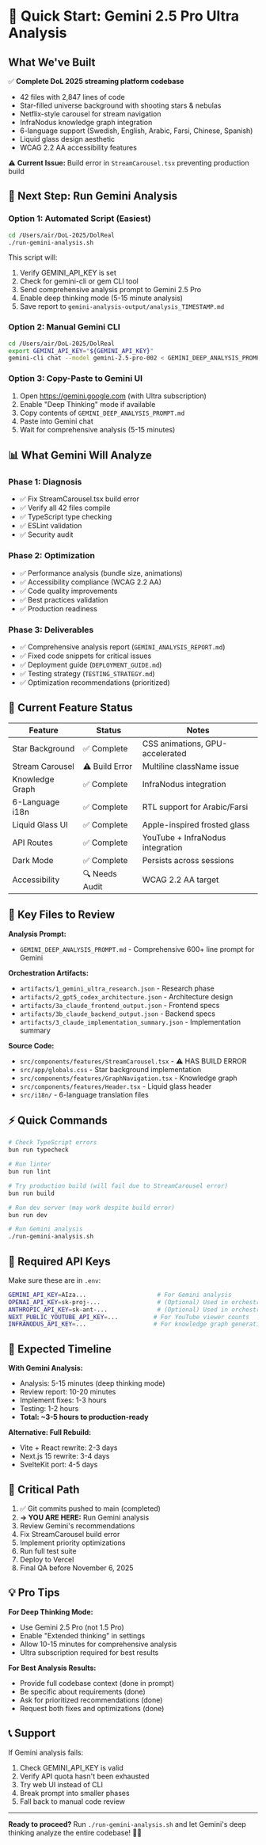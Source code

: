 # 🚀 Quick Start: Gemini 2.5 Pro Ultra Analysis

## What We've Built

✅ **Complete DoL 2025 streaming platform codebase**
- 42 files with 2,847 lines of code
- Star-filled universe background with shooting stars & nebulas
- Netflix-style carousel for stream navigation
- InfraNodus knowledge graph integration
- 6-language support (Swedish, English, Arabic, Farsi, Chinese, Spanish)
- Liquid glass design aesthetic
- WCAG 2.2 AA accessibility features

⚠️ **Current Issue:** Build error in `StreamCarousel.tsx` preventing production build

## 🎯 Next Step: Run Gemini Analysis

### Option 1: Automated Script (Easiest)
```bash
cd /Users/air/DoL-2025/DolReal
./run-gemini-analysis.sh
```

This script will:
1. Verify GEMINI_API_KEY is set
2. Check for gemini-cli or gem CLI tool
3. Send comprehensive analysis prompt to Gemini 2.5 Pro
4. Enable deep thinking mode (5-15 minute analysis)
5. Save report to `gemini-analysis-output/analysis_TIMESTAMP.md`

### Option 2: Manual Gemini CLI
```bash
cd /Users/air/DoL-2025/DolReal
export GEMINI_API_KEY="${GEMINI_API_KEY}"
gemini-cli chat --model gemini-2.5-pro-002 < GEMINI_DEEP_ANALYSIS_PROMPT.md > analysis.md
```

### Option 3: Copy-Paste to Gemini UI
1. Open https://gemini.google.com (with Ultra subscription)
2. Enable "Deep Thinking" mode if available
3. Copy contents of `GEMINI_DEEP_ANALYSIS_PROMPT.md`
4. Paste into Gemini chat
5. Wait for comprehensive analysis (5-15 minutes)

## 📊 What Gemini Will Analyze

### Phase 1: Diagnosis
- ✅ Fix StreamCarousel.tsx build error
- ✅ Verify all 42 files compile
- ✅ TypeScript type checking
- ✅ ESLint validation
- ✅ Security audit

### Phase 2: Optimization
- ✅ Performance analysis (bundle size, animations)
- ✅ Accessibility compliance (WCAG 2.2 AA)
- ✅ Code quality improvements
- ✅ Best practices validation
- ✅ Production readiness

### Phase 3: Deliverables
- ✅ Comprehensive analysis report (`GEMINI_ANALYSIS_REPORT.md`)
- ✅ Fixed code snippets for critical issues
- ✅ Deployment guide (`DEPLOYMENT_GUIDE.md`)
- ✅ Testing strategy (`TESTING_STRATEGY.md`)
- ✅ Optimization recommendations (prioritized)

## 🎨 Current Feature Status

| Feature | Status | Notes |
|---------|--------|-------|
| Star Background | ✅ Complete | CSS animations, GPU-accelerated |
| Stream Carousel | ⚠️ Build Error | Multiline className issue |
| Knowledge Graph | ✅ Complete | InfraNodus integration |
| 6-Language i18n | ✅ Complete | RTL support for Arabic/Farsi |
| Liquid Glass UI | ✅ Complete | Apple-inspired frosted glass |
| API Routes | ✅ Complete | YouTube + InfraNodus integration |
| Dark Mode | ✅ Complete | Persists across sessions |
| Accessibility | 🔍 Needs Audit | WCAG 2.2 AA target |

## 📁 Key Files to Review

**Analysis Prompt:**
- `GEMINI_DEEP_ANALYSIS_PROMPT.md` - Comprehensive 600+ line prompt for Gemini

**Orchestration Artifacts:**
- `artifacts/1_gemini_ultra_research.json` - Research phase
- `artifacts/2_gpt5_codex_architecture.json` - Architecture design
- `artifacts/3a_claude_frontend_output.json` - Frontend specs
- `artifacts/3b_claude_backend_output.json` - Backend specs
- `artifacts/3_claude_implementation_summary.json` - Implementation summary

**Source Code:**
- `src/components/features/StreamCarousel.tsx` - ⚠️ HAS BUILD ERROR
- `src/app/globals.css` - Star background implementation
- `src/components/features/GraphNavigation.tsx` - Knowledge graph
- `src/components/features/Header.tsx` - Liquid glass header
- `src/i18n/` - 6-language translation files

## ⚡ Quick Commands

```bash
# Check TypeScript errors
bun run typecheck

# Run linter
bun run lint

# Try production build (will fail due to StreamCarousel error)
bun run build

# Run dev server (may work despite build error)
bun run dev

# Run Gemini analysis
./run-gemini-analysis.sh
```

## 🔑 Required API Keys

Make sure these are in `.env`:
```bash
GEMINI_API_KEY=AIza...                    # For Gemini analysis
OPENAI_API_KEY=sk-proj-...                # (Optional) Used in orchestration
ANTHROPIC_API_KEY=sk-ant-...              # (Optional) Used in orchestration
NEXT_PUBLIC_YOUTUBE_API_KEY=...          # For YouTube viewer counts
INFRANODUS_API_KEY=...                   # For knowledge graph generation
```

## 🎯 Expected Timeline

**With Gemini Analysis:**
- Analysis: 5-15 minutes (deep thinking mode)
- Review report: 10-20 minutes
- Implement fixes: 1-3 hours
- Testing: 1-2 hours
- **Total: ~3-5 hours to production-ready**

**Alternative: Full Rebuild:**
- Vite + React rewrite: 2-3 days
- Next.js 15 rewrite: 3-4 days
- SvelteKit port: 4-5 days

## 🚨 Critical Path

1. ✅ Git commits pushed to main (completed)
2. **→ YOU ARE HERE:** Run Gemini analysis
3. Review Gemini's recommendations
4. Fix StreamCarousel build error
5. Implement priority optimizations
6. Run full test suite
7. Deploy to Vercel
8. Final QA before November 6, 2025

## 💡 Pro Tips

**For Deep Thinking Mode:**
- Use Gemini 2.5 Pro (not 1.5 Pro)
- Enable "Extended thinking" in settings
- Allow 10-15 minutes for comprehensive analysis
- Ultra subscription required for best results

**For Best Analysis Results:**
- Provide full codebase context (done in prompt)
- Be specific about requirements (done)
- Ask for prioritized recommendations (done)
- Request both fixes and optimizations (done)

## 📞 Support

If Gemini analysis fails:
1. Check GEMINI_API_KEY is valid
2. Verify API quota hasn't been exhausted
3. Try web UI instead of CLI
4. Break prompt into smaller phases
5. Fall back to manual code review

---

**Ready to proceed?** Run `./run-gemini-analysis.sh` and let Gemini's deep thinking analyze the entire codebase! 🧠✨
